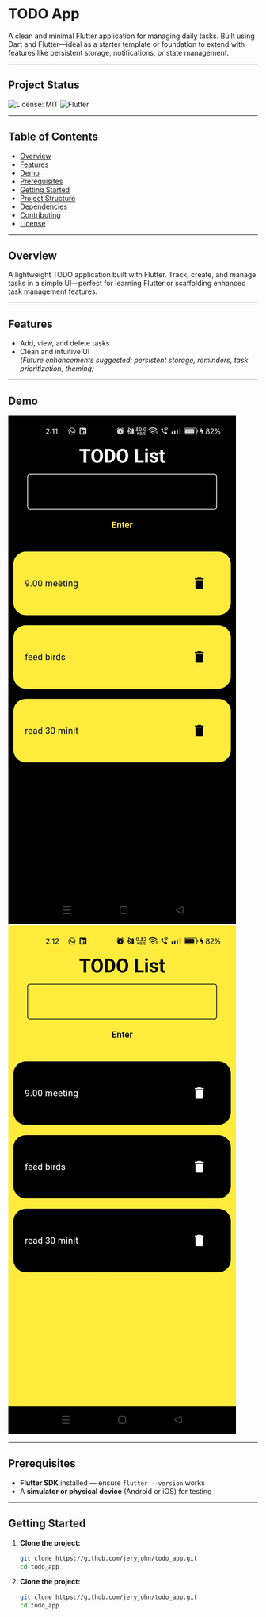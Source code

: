 # TODO App

A clean and minimal Flutter application for managing daily tasks. Built using Dart and Flutter—ideal as a starter template or foundation to extend with features like persistent storage, notifications, or state management.

---

##  Project Status

![License: MIT](https://img.shields.io/badge/license-MIT-green?style=flat)
![Flutter](https://img.shields.io/badge/built%20with-Flutter-blue?style=flat)

---

## Table of Contents

- [Overview](#overview)  
- [Features](#features)  
- [Demo](#demo)  
- [Prerequisites](#prerequisites)  
- [Getting Started](#getting-started)  
- [Project Structure](#project-structure)  
- [Dependencies](#dependencies)  
- [Contributing](#contributing)  
- [License](#license)  

---

## Overview

A lightweight TODO application built with Flutter. Track, create, and manage tasks in a simple UI—perfect for learning Flutter or scaffolding enhanced task management features.

---

## Features

- Add, view, and delete tasks  
- Clean and intuitive UI  
_(Future enhancements suggested: persistent storage, reminders, task prioritization, theming)_

---

## Demo

![App Screenshot](assets/images/darkmodess.jpg)
![App Screenshot](assets/images/lightmodess.jpg)


---

## Prerequisites

- **Flutter SDK** installed — ensure `flutter --version` works  
- A **simulator or physical device** (Android or iOS) for testing

---

## Getting Started

1. **Clone the project:**
   ```bash
   git clone https://github.com/jeryjohn/todo_app.git
   cd todo_app
1. **Clone the project:**
   ```bash
   git clone https://github.com/jeryjohn/todo_app.git
   cd todo_app
